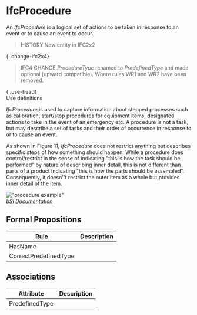 IfcProcedure
============
An _IfcProcedure_ is a logical set of actions to be taken in response to an
event or to cause an event to occur.  
  
> HISTORY  New entity in IFC2x2  
  
{ .change-ifc2x4}  
> IFC4 CHANGE  _ProcedureType_ renamed to _PredefinedType_ and made optional
> (upward compatible). Where rules WR1 and WR2 have been removed.  
  
{ .use-head}  
Use definitions  
  
_IfcProcedure_ is used to capture information about stepped processes such as
calibration, start/stop procedures for equipment items, designated actions to
take in the event of an emergency etc. A procedure is not a task, but may
describe a set of tasks and their order of occurrence in response to or to
cause an event.  
  
As shown in Figure 11, _IfcProcedure_ does not restrict anything but describes
specific steps of how something should happen. While a procedure does
control/restrict in the sense of indicating "this is how the task should be
performed" by nature of describing inner detail, this is not different than
parts of a product indicating "this is how the parts should be assembled".
Consequently, it doesn''t restrict the outer item as a whole but provides
inner detail of the item.  
  
!["procedure example"](../figures/ifcprocedure_example.png "Figure 1 --
Procedure relationships")  
[ _bSI
Documentation_](https://standards.buildingsmart.org/IFC/DEV/IFC4_2/FINAL/HTML/schema/ifcprocessextension/lexical/ifcprocedure.htm)


Formal Propositions
-------------------
| Rule                  | Description   |
|-----------------------|---------------|
| HasName               |               |
| CorrectPredefinedType |               |

Associations
------------
| Attribute      | Description   |
|----------------|---------------|
| PredefinedType |               |

